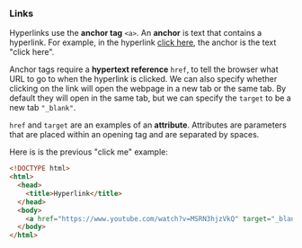 ### Links

Hyperlinks use the **anchor tag** `<a>`. An **anchor** is text that contains a hyperlink. For example, in the hyperlink [click here](https://www.youtube.com/watch?v=MSRN3hjzVkQ), the anchor is the text "click here". 

Anchor tags require a **hypertext reference** `href`, to tell the browser what URL to go to when the hyperlink is clicked. We can also specify whether clicking on the link will open the webpage in a new tab or the same tab. By default they will open in the same tab, but we can specify the `target` to be a new tab `"_blank"`.

`href` and `target` are an examples of an **attribute**. Attributes are parameters that are placed within an opening tag and are separated by spaces.

Here is is the previous "click me" example:

```html
<!DOCTYPE html>
<html>
  <head>
    <title>Hyperlink</title>
  </head>
  <body>
    <a href="https://www.youtube.com/watch?v=MSRN3hjzVkQ" target="_blank">click me</a>
  </body>
</html>
```




